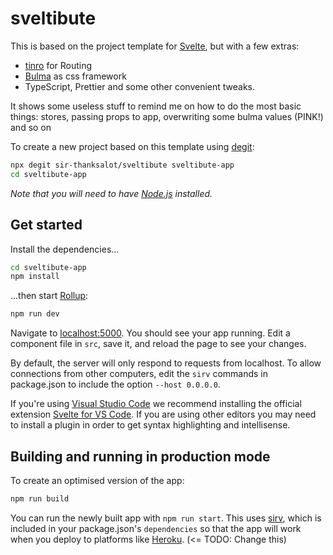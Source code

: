 # sveltibute

This is based on the project template for [Svelte](https://github.com/sveltejs/template), but with a few extras:

- [tinro](https://github.com/AlexxNB/tinro) for Routing
- [Bulma](https://bulma.io/) as css framework
- TypeScript, Prettier and some other convenient tweaks.

It shows some useless stuff to remind me on how to do the most basic things: stores, passing props to app, overwriting some bulma values (PINK!) and so on

To create a new project based on this template using [degit](https://github.com/Rich-Harris/degit):

```bash
npx degit sir-thanksalot/sveltibute sveltibute-app
cd sveltibute-app
```

_Note that you will need to have [Node.js](https://nodejs.org) installed._

## Get started

Install the dependencies...

```bash
cd sveltibute-app
npm install
```

...then start [Rollup](https://rollupjs.org):

```bash
npm run dev
```

Navigate to [localhost:5000](http://localhost:5000). You should see your app running. Edit a component file in `src`, save it, and reload the page to see your changes.

By default, the server will only respond to requests from localhost. To allow connections from other computers, edit the `sirv` commands in package.json to include the option `--host 0.0.0.0`.

If you're using [Visual Studio Code](https://code.visualstudio.com/) we recommend installing the official extension [Svelte for VS Code](https://marketplace.visualstudio.com/items?itemName=svelte.svelte-vscode). If you are using other editors you may need to install a plugin in order to get syntax highlighting and intellisense.

## Building and running in production mode

To create an optimised version of the app:

```bash
npm run build
```

You can run the newly built app with `npm run start`. This uses [sirv](https://github.com/lukeed/sirv), which is included in your package.json's `dependencies` so that the app will work when you deploy to platforms like [Heroku](https://heroku.com). (<= TODO: Change this)
